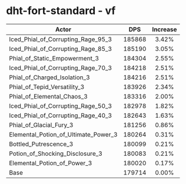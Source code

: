 # dht-fort-standard - vf
| Actor | DPS | Increase |
|---|:---:|:---:|
|Iced_Phial_of_Corrupting_Rage_95_3|185868|3.42%|
|Iced_Phial_of_Corrupting_Rage_85_3|185190|3.05%|
|Phial_of_Static_Empowerment_3|184304|2.55%|
|Iced_Phial_of_Corrupting_Rage_70_3|184218|2.51%|
|Phial_of_Charged_Isolation_3|184216|2.51%|
|Phial_of_Tepid_Versatility_3|183926|2.34%|
|Phial_of_Elemental_Chaos_3|183316|2.00%|
|Iced_Phial_of_Corrupting_Rage_50_3|182978|1.82%|
|Iced_Phial_of_Corrupting_Rage_40_3|182643|1.63%|
|Phial_of_Glacial_Fury_3|181256|0.86%|
|Elemental_Potion_of_Ultimate_Power_3|180264|0.31%|
|Bottled_Putrescence_3|180099|0.21%|
|Potion_of_Shocking_Disclosure_3|180083|0.21%|
|Elemental_Potion_of_Power_3|180020|0.17%|
|Base|179714|0.00%|
